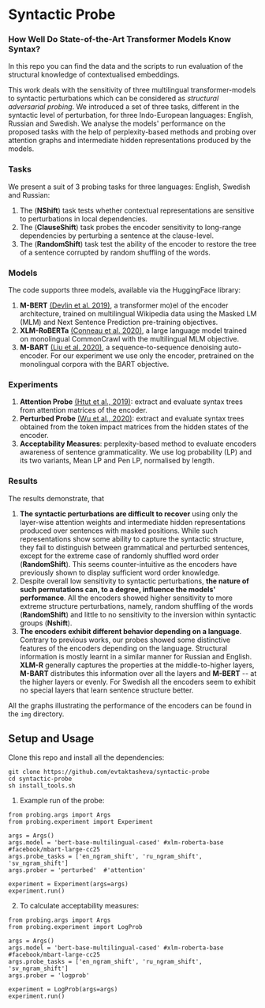 # Syntactic Probe
### How Well Do State-of-the-Art Transformer Models Know Syntax?

In this repo you can find the data and the scripts to run evaluation of the structural knowledge of contextualised embeddings.

This work deals with the sensitivity of three multilingual transformer-models to syntactic perturbations which can be considered as *structural adversarial probing*. We introduced a set of three tasks, different in the syntactic level of perturbation, for three Indo-European languages: English, Russian and Swedish. We analyse the models' performance on the proposed tasks with the help of perplexity-based methods and probing over attention graphs and intermediate hidden representations produced by the models. 

### Tasks
We present a suit of 3 probing tasks for three languages: English, Swedish and Russian:

1. The (**NShift**) task tests whether contextual representations are sensitive to perturbations in local dependencies.
2. The (**ClauseShift**) task probes  the encoder sensitivity to long-range dependencies by perturbing a sentence at the clause-level.
3. The (**RandomShift**) task test the ability of the encoder to restore the tree of a sentence corrupted by random shuffling of the words.

### Models
The code supports three models, available via the HuggingFace library:

1. **M-BERT** [(Devlin et al. 2019)](https://arxiv.org/abs/1810.04805), a transformer mo)el of the encoder architecture, trained on multilingual Wikipedia data using the Masked LM (MLM) and Next Sentence Prediction pre-training objectives.
2. **XLM-RoBERTa** [(Conneau et al. 2020)](https://arxiv.org/abs/1911.02116), a large language model trained on monolingual CommonCrawl with the multilingual MLM objective.
3. **M-BART** [(Liu et al. 2020)](https://arxiv.org/abs/2001.08210), a sequence-to-sequence denoising auto-encoder. For our experiment we use only the encoder, pretrained on the monolingual corpora with the BART objective.

### Experiments

1. **Attention Probe** [(Htut et al., 2019)](): extract and evaluate syntax trees from attention matrices of the encoder.
2. **Perturbed Probe** [(Wu et al., 2020)](https://arxiv.org/pdf/2004.14786https://arxiv.org/abs/1911.12246?utm_source=feedburner&utm_medium=feed&utm_campaign=Feed%253A+arxiv%252FQSXk+%2528ExcitingAds%2521+cs+updates+on+arXiv.org%2529.pdf): extract and evaluate syntax trees obtained from the token impact matrices from the hidden states of the encoder.
3. **Acceptability Measures**: perplexity-based method to evaluate encoders awareness of sentence grammaticality. We use log probability (LP)
 and its two variants, Mean LP and Pen LP, normalised by length.
 
 ### Results

The results demonstrate, that
1. **The syntactic perturbations are difficult to recover** using only the layer-wise attention weights and intermediate hidden representations produced over sentences with masked positions. While such representations show some ability to capture the syntactic structure, they fail to distinguish between grammatical and perturbed sentences, except for the extreme case of randomly shuffled word order (**RandomShift**). This seems counter-intuitive as the encoders have previously shown to display sufficient word order knowledge. 
2. Despite overall low sensitivity to syntactic perturbations, **the nature of such permutations can, to a degree, influence the models' performance**. All the encoders showed higher sensitivity to more extreme structure perturbations, namely, random shuffling of the words (**RandomShift**) and little to no sensitivity to the inversion within syntactic groups (**Nshift**).
3. **The encoders exhibit different behavior depending on a language**. Contrary to previous works, our probes showed some distinctive features of the encoders depending on the language. Structural information is mostly learnt in a similar manner for Russian and English. **XLM-R** generally captures the properties at the middle-to-higher layers, **M-BART** distributes this information over all the layers and **M-BERT** -- at the higher layers or evenly. For Swedish all the encoders seem to exhibit no special layers that learn sentence structure better. 

All the graphs illustrating the performance of the encoders can be found in the `img` directory.
 
## Setup and Usage
Clone this repo and install all the dependencies:
```
git clone https://github.com/evtaktasheva/syntactic-probe
cd syntactic-probe
sh install_tools.sh 
```
1. Example run of the probe:
```
from probing.args import Args
from probing.experiment import Experiment

args = Args()
args.model = 'bert-base-multilingual-cased' #xlm-roberta-base #facebook/mbart-large-cc25
args.probe_tasks = ['en_ngram_shift', 'ru_ngram_shift', 'sv_ngram_shift']
args.prober = 'perturbed'  #'attention'

experiment = Experiment(args=args)
experiment.run()
```
2. To calculate acceptability measures:
```
from probing.args import Args
from probing.experiment import LogProb

args = Args()
args.model = 'bert-base-multilingual-cased' #xlm-roberta-base #facebook/mbart-large-cc25
args.probe_tasks = ['en_ngram_shift', 'ru_ngram_shift', 'sv_ngram_shift']
args.prober = 'logprob'

experiment = LogProb(args=args)
experiment.run()
```
